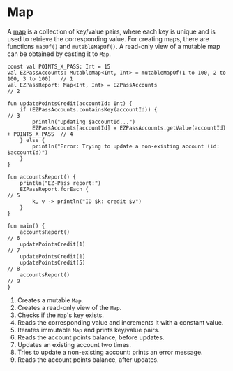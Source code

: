# Map

A [map](https://kotlinlang.org/docs/reference/collections.html) is a collection of key/value pairs, where each key is unique and is used to retrieve the corresponding value. For creating maps, there are functions `mapOf()` and `mutableMapOf()`. A read-only view of a mutable map can be obtained by casting it to `Map`. 

```run-kotlin
const val POINTS_X_PASS: Int = 15
val EZPassAccounts: MutableMap<Int, Int> = mutableMapOf(1 to 100, 2 to 100, 3 to 100)   // 1
val EZPassReport: Map<Int, Int> = EZPassAccounts                                        // 2

fun updatePointsCredit(accountId: Int) {
    if (EZPassAccounts.containsKey(accountId)) {                                        // 3
        println("Updating $accountId...")                                               
        EZPassAccounts[accountId] = EZPassAccounts.getValue(accountId) + POINTS_X_PASS  // 4
    } else {
        println("Error: Trying to update a non-existing account (id: $accountId)")
    } 
}

fun accountsReport() {
    println("EZ-Pass report:")
    EZPassReport.forEach {                                                              // 5
        k, v -> println("ID $k: credit $v")
    }
}

fun main() {
    accountsReport()                                                                    // 6
    updatePointsCredit(1)                                                               // 7
    updatePointsCredit(1)                                                               
    updatePointsCredit(5)                                                               // 8 
    accountsReport()                                                                    // 9
}
```

1. Creates a mutable `Map`.
2. Creates a read-only view of the `Map`.
3. Checks if the `Map`'s key exists.
4. Reads the corresponding value and increments it with a constant value.
5. Iterates immutable `Map` and prints key/value pairs.
6. Reads the account points balance, before updates.
7. Updates an existing account two times.
8. Tries to update a non-existing account: prints an error message. 
9. Reads the account points balance, after updates.
